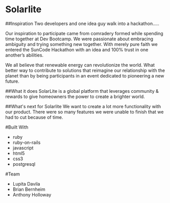 # Solarlite

##Inspiration
Two developers and one idea guy walk into a hackathon…..

Our inspiration to participate came from comradery formed while spending time together at Dev Bootcamp. We were passionate about embracing ambiguity and trying something new together. With merely pure faith we entered the SunCode Hackathon with an idea and 100% trust in one another’s abilities.

We all believe that renewable energy can revolutionize the world. What better way to contribute to solutions that reimagine our relationship with the planet than by being participants in an event dedicated to pioneering a new future.

##What it does
SolarLite is a global platform that leverages community & rewards to give homeowners the power to create a brighter world.

##What's next for Solarlite
We want to create a lot more functionality with our product. There were so many features we were unable to finish that we had to cut because of time.

#Built With
* ruby
* ruby-on-rails
* javascript
* html5
* css3
* postgresql

#Team
- Lupita Davila
- Brian Bernheim
- Anthony Holloway
